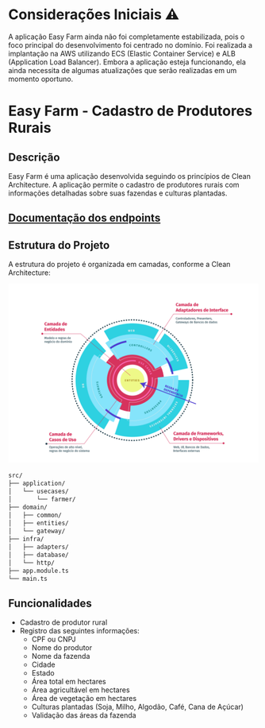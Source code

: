 # Considerações Iniciais ⚠️
A aplicação Easy Farm ainda não foi completamente estabilizada, pois o foco principal do desenvolvimento foi centrado no domínio. Foi realizada a implantação na AWS utilizando ECS (Elastic Container Service) e ALB (Application Load Balancer). Embora a aplicação esteja funcionando, ela ainda necessita de algumas atualizações que serão realizadas em um momento oportuno.

# Easy Farm - Cadastro de Produtores Rurais

## Descrição

Easy Farm é uma aplicação desenvolvida seguindo os princípios de Clean Architecture. A aplicação permite o cadastro de produtores rurais com informações detalhadas sobre suas fazendas e culturas plantadas.


## [Documentação dos endpoints](./rest.md)

## Estrutura do Projeto

A estrutura do projeto é organizada em camadas, conforme a Clean Architecture:

<img src="./clean-arch.png" alt="" width="Largura" height="Altura">


```
src/
├── application/
│   └── usecases/
│       └── farmer/
├── domain/
│   ├── common/
│   ├── entities/
│   └── gateway/
├── infra/
│   ├── adapters/
│   ├── database/
│   └── http/
├── app.module.ts
└── main.ts

```

## Funcionalidades

- Cadastro de produtor rural
- Registro das seguintes informações:
  - CPF ou CNPJ
  - Nome do produtor
  - Nome da fazenda
  - Cidade
  - Estado
  - Área total em hectares
  - Área agricultável em hectares
  - Área de vegetação em hectares
  - Culturas plantadas (Soja, Milho, Algodão, Café, Cana de Açúcar)
  - Validação das áreas da fazenda





